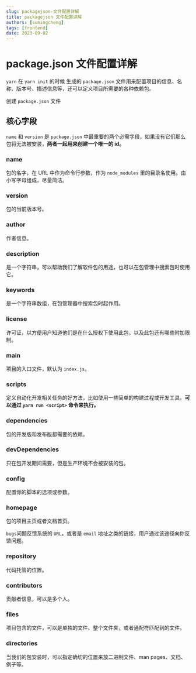 ```yaml
---
slug: packagejson-文件配置详解
title: packagejson 文件配置详解
authors: [sumingcheng]
tags: [frontend]
date: 2023-09-02
---
```


# package.json 文件配置详解

`yarn` 在 `yarn init` 的时候 生成的 `package.json` 文件用来配置项目的信息、名称、版本号、描述信息等，还可以定义项目所需要的各种依赖包。

创建 `package.json` 文件

## 核心字段

`name` 和 `version` 是 `package.json` 中最重要的两个必需字段，如果没有它们那么包将无法被安装，**两者一起用来创建一个唯一的 id。**

### name

包的名字，在 URL 中作为命令行参数，作为 `node_modules` 里的目录名使用。由小写字母组成，尽量简洁。

### version

包的当前版本号。

### author

作者信息。

### description

是一个字符串，可以帮助我们了解软件包的用途，也可以在包管理中搜索包时使用它。

### keywords

是一个字符串数组，在包管理器中搜索包时起作用。

### license

许可证，以方便用户知道他们是在什么授权下使用此包，以及此包还有哪些附加限制。

### main

项目的入口文件，默认为 `index.js`。

### scripts

定义自动化开发相关任务的好方法，比如使用一些简单的构建过程或开发工具。**可以通过 `yarn run <script>` 命令来执行。**

### dependencies

包的开发版和发布版都需要的依赖。

### devDependencies

只在包开发期间需要，但是生产环境不会被安装的包。

### config

配置你的脚本的选项或参数。

### homepage

包的项目主页或者文档首页。

`bugs`问题反馈系统的 `URL`，或者是 `email` 地址之类的链接，用户通过该途径向你反馈问题。

### repository

代码托管的位置。

### contributors

贡献者信息，可以是多个人。

### files

项目包含的文件，可以是单独的文件、整个文件夹，或者通配符匹配到的文件。

### directories

当我们的包安装时，可以指定确切的位置来放二进制文件、man pages、文档、例子等。
